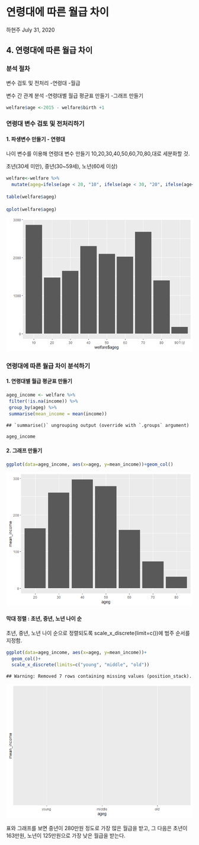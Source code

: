 연령대에 따른 월급 차이
================
하현주
July 31, 2020

## 4\. 연령대에 따른 월급 차이

### 분석 절차

변수 검토 및 전처리 -연령대 -월급

변수 간 관계 분석 -연령대별 월급 평균표 만들기 -그래프 만들기

``` r
welfare$age <-2015 - welfare$birth +1
```

### 연령대 변수 검토 및 전처리하기

#### 1\. 파생변수 만들기 - 연령대

나이 변수를 이용해 연령대 변수 만들기 10,20,30,40,50,60,70,80,대로 세분화할 것.

초년(30세 미만), 중년(30\~59세), 노년(60세 이상)

``` r
welfare<-welfare %>% 
  mutate(ageg=ifelse(age < 20, "10", ifelse(age < 30, "20", ifelse(age<40, "30", ifelse(age<50, "40", ifelse(age<60, "50", ifelse(age<70,"60", ifelse(age<80,"70",ifelse(age<90,"80", "90이상")))))))))

table(welfare$ageg)

qplot(welfare$ageg)
```

![](welfare04--3-_files/figure-gfm/unnamed-chunk-4-1.png)<!-- -->

### 연령대에 따른 월급 차이 분석하기

#### 1\. 연령대별 월급 평균표 만들기

``` r
ageg_income <- welfare %>%
 filter(!is.na(income)) %>%
 group_by(ageg) %>%
 summarise(mean_income = mean(income))
```

    ## `summarise()` ungrouping output (override with `.groups` argument)

``` r
ageg_income  
```

#### 2\. 그래프 만들기

``` r
ggplot(data=ageg_income, aes(x=ageg, y=mean_income))+geom_col()
```

![](welfare04--3-_files/figure-gfm/unnamed-chunk-6-1.png)<!-- -->

#### 막대 정렬 : 초년, 중년, 노년 나이 순

초년, 중년, 노년 나이 순으로 정렬되도록 scale\_x\_discrete(limit=c())에 범주 순서를 지정함.

``` r
ggplot(data=ageg_income, aes(x=ageg, y=mean_income))+
  geom_col()+
  scale_x_discrete(limits=c("young", "middle", "old"))
```

    ## Warning: Removed 7 rows containing missing values (position_stack).

![](welfare04--3-_files/figure-gfm/unnamed-chunk-7-1.png)<!-- -->

표와 그래프를 보면 중년이 280만원 정도로 가장 많은 월급을 받고, 그 다음은 초년이 163만원, 노년이 125만원으로 가장
낮은 월급을 받는다.
